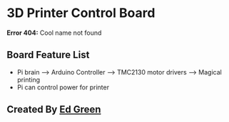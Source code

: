 # 3D Printer Control Board

**Error 404:** Cool name not found

## Board Feature List

* Pi brain --> Arduino Controller --> TMC2130 motor drivers --> Magical printing
* Pi can control power for printer

## Created By [Ed Green](http://ednerd.net)
